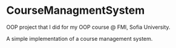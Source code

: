 # CourseManagmentSystem
OOP project that I did for my OOP course @ FMI, Sofia University.

A simple implementation of a course management system.
